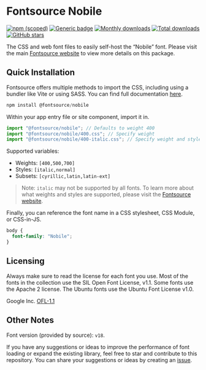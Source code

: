 # Fontsource Nobile

[![npm (scoped)](https://img.shields.io/npm/v/@fontsource/nobile?color=brightgreen)](https://www.npmjs.com/package/@fontsource/nobile) [![Generic badge](https://img.shields.io/badge/fontsource-passing-brightgreen)](https://github.com/fontsource/fontsource) [![Monthly downloads](https://badgen.net/npm/dm/@fontsource/nobile)](https://github.com/fontsource/fontsource) [![Total downloads](https://badgen.net/npm/dt/@fontsource/nobile)](https://github.com/fontsource/fontsource) [![GitHub stars](https://img.shields.io/github/stars/fontsource/fontsource.svg?style=social&label=Star)](https://github.com/fontsource/fontsource/stargazers)

The CSS and web font files to easily self-host the “Nobile” font. Please visit the main [Fontsource website](https://fontsource.org/fonts/nobile) to view more details on this package.

## Quick Installation

Fontsource offers multiple methods to import the CSS, including using a bundler like Vite or using SASS. You can find full documentation [here](https://fontsource.org/docs/getting-started/introduction).

```javascript
npm install @fontsource/nobile
```

Within your app entry file or site component, import it in.

```javascript
import "@fontsource/nobile"; // Defaults to weight 400
import "@fontsource/nobile/400.css"; // Specify weight
import "@fontsource/nobile/400-italic.css"; // Specify weight and style
```

Supported variables:
- Weights: `[400,500,700]`
- Styles: `[italic,normal]`
- Subsets: `[cyrillic,latin,latin-ext]`

> Note: `italic` may not be supported by all fonts. To learn more about what weights and styles are supported, please visit the [Fontsource website](https://fontsource.org/fonts/nobile).

Finally, you can reference the font name in a CSS stylesheet, CSS Module, or CSS-in-JS.

```css
body {
  font-family: "Nobile";
}
```

## Licensing
Always make sure to read the license for each font you use. Most of the fonts in the collection use the SIL Open Font License, v1.1. Some fonts use the Apache 2 license. The Ubuntu fonts use the Ubuntu Font License v1.0.

Google Inc.
[OFL-1.1](http://scripts.sil.org/OFL)

## Other Notes
Font version (provided by source): `v18`.

If you have any suggestions or ideas to improve the performance of font loading or expand the existing library, feel free to star and contribute to this repository. You can share your suggestions or ideas by creating an [issue](https://github.com/fontsource/fontsource/issues).